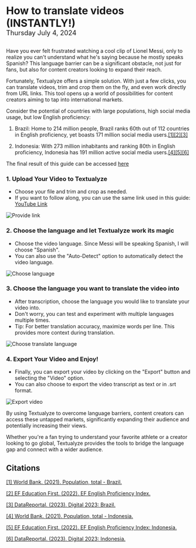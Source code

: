 # How to translate videos (INSTANTLY!)

<p className="date" style="margin-top: -20px; margin-bottom: 30px; font-size: 18px;">Thursday July 4, 2024</p>

Have you ever felt frustrated watching a cool clip of Lionel Messi, only to realize you can't understand what he's saying because he mostly speaks Spanish? This language barrier can be a significant obstacle, not just for fans, but also for content creators looking to expand their reach.

Fortunately, Textualyze offers a simple solution. With just a few clicks, you can translate videos, trim and crop them on the fly, and even work directly from URL links. This tool opens up a world of possibilities for content creators aiming to tap into international markets.

Consider the potential of countries with large populations, high social media usage, but low English proficiency:

1. Brazil: Home to 214 million people, Brazil ranks 60th out of 112 countries in English proficiency, yet boasts 171 million social media users.<a href="#citation-1">[1]</a><a href="#citation-2">[2]</a><a href="#citation-3">[3]</a>

2. Indonesia: With 273 million inhabitants and ranking 80th in English proficiency, Indonesia has 191 million active social media users.<a href="#citation-4">[4]</a><a href="#citation-5">[5]</a><a href="#citation-6">[6]</a>

The final result of this guide can be accessed <a href="https://youtu.be/LLJx5xuJLOM" target="_blank">here</a>

### 1. Upload Your Video to Textualyze
- Choose your file and trim and crop as needed.
- If you want to follow along, you can use the same link used in this guide: <a href="https://youtu.be/BpY3QPBt5HE" target="_blank">YouTube Link</a>

<img src="/markdown/articles/how-to-translate-videos-instantly/upload.PNG" alt="Provide link">

### 2. Choose the language and let Textualyze work its magic
- Choose the video language. Since Messi will be speaking Spanish, I will choose "Spanish".
- You can also use the "Auto-Detect" option to automatically detect the video language.

<img src="/markdown/articles/how-to-translate-videos-instantly/choose_spanish.PNG" alt="Choose language">

### 3. Choose the language you want to translate the video into
- After transcription, choose the language you would like to translate your video into.
- Don't worry, you can test and experiment with multiple languages multiple times.
- Tip: For better translation accuracy, maximize words per line. This provides more context during translation. 

<img src="/markdown/articles/how-to-translate-videos-instantly/choose_translate_language.PNG" alt="Choose translate language">

### 4. Export Your Video and Enjoy!
- Finally, you can export your video by clicking on the "Export" button and selecting the "Video" option.
- You can also choose to export the video transcript as text or in .srt format.

<img src="/markdown/articles/how-to-translate-videos-instantly/export.PNG" alt="Export video">

By using Textualyze to overcome language barriers, content creators can access these untapped markets, significantly expanding their audience and potentially increasing their views.

Whether you're a fan trying to understand your favorite athlete or a creator looking to go global, Textualyze provides the tools to bridge the language gap and connect with a wider audience.

<h2>Citations</h2>
<p id="citation-1"><a href="https://data.worldbank.org/indicator/SP.POP.TOTL?locations=BR" target="_blank">[1] World Bank. (2021). Population, total - Brazil.</a></p>
<p id="citation-2"><a href="https://www.ef.com/wwen/epi/" target="_blank">[2] EF Education First. (2022). EF English Proficiency Index.</a></p>
<p id="citation-3"><a href="https://datareportal.com/reports/digital-2023-brazil" target="_blank">[3] DataReportal. (2023). Digital 2023: Brazil.</a></p>
<p id="citation-4"><a href="https://data.worldbank.org/indicator/SP.POP.TOTL?locations=ID" target="_blank">[4] World Bank. (2021). Population, total - Indonesia.</a></p>
<p id="citation-5"><a href="https://www.ef.com/wwen/epi/regions/asia/indonesia/" target="_blank">[5] EF Education First. (2022). EF English Proficiency Index: Indonesia.</a></p>
<p id="citation-6"><a href="https://datareportal.com/reports/digital-2023-indonesia" target="_blank">[6] DataReportal. (2023). Digital 2023: Indonesia.</a></p>
